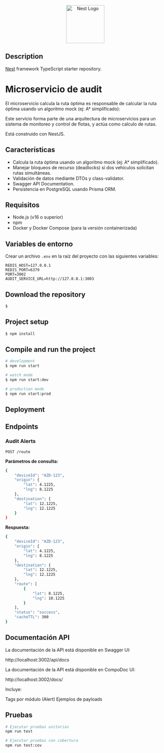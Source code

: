 <p align="center">
  <a href="http://nestjs.com/" target="blank"><img src="https://nestjs.com/img/logo-small.svg" width="120" alt="Nest Logo" /></a>
</p>

[circleci-image]: https://img.shields.io/circleci/build/github/nestjs/nest/master?token=abc123def456
[circleci-url]: https://circleci.com/gh/nestjs/nest

## Description

[Nest](https://github.com/nestjs/nest) framework TypeScript starter repository.

# Microservicio de audit

El microservicio calcula la ruta óptima es responsable de calcular la ruta óptima usando un algoritmo mock (ej: A\* simplificado):

Este servicio forma parte de una arquitectura de microservicios para un sistema de monitoreo y control de flotas, y actúa como calculo de rutas.

Está construido con NestJS.

## Características

- Calcula la ruta óptima usando un algoritmo mock (ej: A\* simplificado).
- Manejar bloqueos de recurso (deadlocks) si dos vehículos solicitan rutas simultáneas.
- Validación de datos mediante DTOs y class-validator.
- Swagger API Documentation.
- Persistencia en PostgreSQL usando Prisma ORM.

## Requisitos

- Node.js (v16 o superior)
- npm
- Docker y Docker Compose (para la versión containerizada)

## Variables de entorno

Crear un archivo `.env` en la raíz del proyecto con las siguientes variables:

```
REDIS_HOST=127.0.0.1
REDIS_PORT=6379
PORT=3002
AUDIT_SERVICE_URL=http://127.0.0.1:3003
```

## Download the repository

```bash
$
```

## Project setup

```bash
$ npm install
```

## Compile and run the project

```bash
# development
$ npm run start

# watch mode
$ npm run start:dev

# production mode
$ npm run start:prod
```

## Deployment

## Endpoints

### Audit Alerts

```
POST /route
```

**Parámetros de consulta:**

```bash
{
    "deviceId": "AZD-123",
    "origin": {
        "lat": 4.1225,
        "lng": 8.1225
    },
    "destination": {
        "lat": 12.1225,
        "lng": 12.1225
    }
}
```

**Respuesta:**

```bash
{
    "deviceId": "AZD-123",
    "origin": {
        "lat": 4.1225,
        "lng": 8.1225
    },
    "destination": {
        "lat": 12.1225,
        "lng": 12.1225
    },
    "route": [
        {
            "lat": 8.1225,
            "lng": 10.1225
        }
    ],
    "status": "success",
    "cacheTTL": 300
}
```

## Documentación API

La documentación de la API está disponible en Swagger UI:

http://localhost:3002/api/docs

La documentación de la API está disponible en CompoDoc UI:

http://localhost:3002/docs/

Incluye:

Tags por módulo (Alert)
Ejemplos de payloads

## Pruebas

```bash
# Ejecutar pruebas unitarias
npm run test

# Ejecutar pruebas con cobertura
npm run test:cov
```
